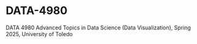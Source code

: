 # DATA-4980
DATA 4980 Advanced Topics in Data Science (Data Visualization), Spring 2025, University of Toledo
